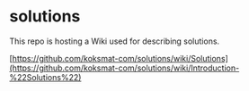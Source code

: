 # solutions

This repo is hosting a Wiki used for describing solutions.

[https://github.com/koksmat-com/solutions/wiki/Solutions](https://github.com/koksmat-com/solutions/wiki/Introduction-%22Solutions%22)
